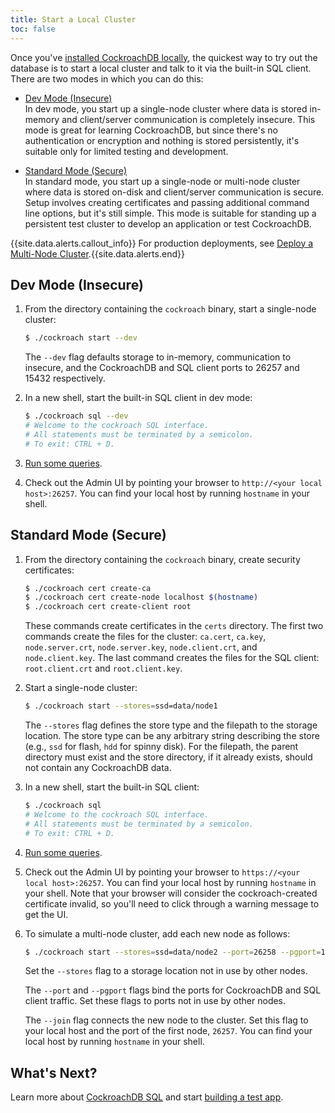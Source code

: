 ```yaml
---
title: Start a Local Cluster
toc: false
---
```


Once you've [installed CockroachDB locally](install-cockroachdb.html), the quickest way to try out the database is to start a local cluster and talk to it via the built-in SQL client. There are two modes in which you can do this: 

- [Dev Mode (Insecure)](#dev-mode-insecure)  
In dev mode, you start up a single-node cluster where data is stored in-memory and client/server communication is completely insecure. This mode is great for learning CockroachDB, but since there's no authentication or encryption and nothing is stored persistently, it's suitable only for limited testing and development.  

- [Standard Mode (Secure)](#secure-mode-secure)  
In standard mode, you start up a single-node or multi-node cluster where data is stored on-disk and client/server communication is secure. Setup involves creating certificates and passing additional command line options, but it's still simple. This mode is suitable for standing up a persistent test cluster to develop an application or test CockroachDB. 

{{site.data.alerts.callout_info}} For production deployments, see <a href="deploy-a-multinode-cluster.html">Deploy a Multi-Node Cluster</a>.{{site.data.alerts.end}}

## Dev Mode (Insecure)

1. From the directory containing the `cockroach` binary, start a single-node cluster:
    
    ```bash
    $ ./cockroach start --dev
    ```
    The `--dev` flag defaults storage to in-memory, communication to insecure, and the CockroachDB and SQL client ports to 26257 and 15432 respectively.

2. In a new shell, start the built-in SQL client in dev mode:

    ```bash
    $ ./cockroach sql --dev
    # Welcome to the cockroach SQL interface.
    # All statements must be terminated by a semicolon.
    # To exit: CTRL + D.
    ```

3. [Run some queries](basic-sql-commands.html).

4. Check out the Admin UI by pointing your browser to `http://<your local host>:26257`. You can find your local host by running `hostname` in your shell.    

## Standard Mode (Secure)

1. From the directory containing the `cockroach` binary, create security certificates:

    ```bash
    $ ./cockroach cert create-ca
    $ ./cockroach cert create-node localhost $(hostname) 
    $ ./cockroach cert create-client root
    ```
    These commands create certificates in the `certs` directory. The first two commands create the files for the cluster: `ca.cert`, `ca.key`, `node.server.crt`, `node.server.key`, `node.client.crt`, and `node.client.key`. The last command creates the files for the SQL client: `root.client.crt` and `root.client.key`.  

2. Start a single-node cluster:

    ```bash
    $ ./cockroach start --stores=ssd=data/node1
    ```
    The `--stores` flag defines the store type and the filepath to the storage location. The store type can be any arbitrary string describing the store (e.g., `ssd` for flash, `hdd` for spinny disk). For the filepath, the parent directory must exist and the store directory, if it already exists, should not contain any CockroachDB data.
    
3. In a new shell, start the built-in SQL client:

    ```bash
    $ ./cockroach sql
    # Welcome to the cockroach SQL interface.
    # All statements must be terminated by a semicolon.
    # To exit: CTRL + D.
    ```

4. [Run some queries](basic-sql-commands.html).

5. Check out the Admin UI by pointing your browser to `https://<your local host>:26257`. You can find your local host by running `hostname` in your shell. Note that your browser will consider the cockroach-created certificate invalid, so you'll need to click through a warning message to get the UI. 

6. To simulate a multi-node cluster, add each new node as follows:
    
    ```bash
    $ ./cockroach start --stores=ssd=data/node2 --port=26258 --pgport=15433 --join=<your local host>:26257
    ```

    Set the `--stores` flag to a storage location not in use by other nodes.

    The `--port` and `--pgport` flags bind the ports for CockroachDB and SQL client traffic. Set these flags to ports not in use by other nodes. 

    The `--join` flag connects the new node to the cluster. Set this flag to your local host and the port of the first node, `26257`. You can find your local host by running `hostname` in your shell.

## What's Next?

Learn more about [CockroachDB SQL](basic-sql-commands.html) and start [building a test app](build-a-test-app.html).
